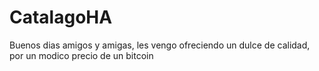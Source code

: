 # CatalagoHA
Buenos dias amigos y amigas, les vengo ofreciendo un dulce de calidad, por un modico precio de un bitcoin
